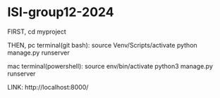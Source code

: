 # ISI-group12-2024
FIRST,
cd myproject

THEN,
pc terminal(git bash):
source Venv/Scripts/activate
python manage.py runserver

mac terminal(powershell):
source env/bin/activate
python3 manage.py runserver

LINK: http://localhost:8000/